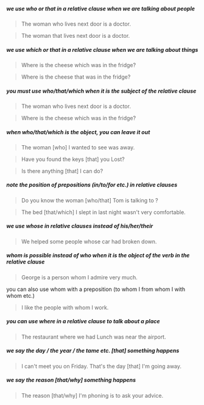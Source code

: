 ##### we use who or that in a relative clause when we are talking about people
> The woman who lives next door is a doctor. 

> The woman that lives next door is a doctor.

##### we use which or that in a relative clause when we are talking about things
> Where is the cheese which was in the fridge?

> Where is the cheese that was in the fridge?

##### you must use who/that/which when it is the subject of the relative clause
> The woman who lives next door is a doctor.

> Where is the cheese which was in the fridge?

##### when who/that/which is the object, you can leave it out
> The woman [who] I wanted to see was away.

> Have you found the keys [that] you Lost?

> Is there anything [that] I can do?

##### note the position of prepositions (in/to/for etc.) in relative clauses
> Do you know the woman [who/that] Tom is talking to ? 

> The bed [that/which] I slept in last night wasn't very comfortable. 

##### we use whose in relative clauses instead of his/her/their
> We helped some people whose car had broken down. 

##### whom is possible instead of who when it is the object of the verb in the relative clause
> George is a person whom I admire very much.

you can also use whom with a preposition (to whom I from whom I with whom etc.)
> I like the people with whom I work.

##### you can use where in a relative clause to talk about a place
> The restaurant where we had Lunch was near the airport.

##### we say the day / the year / the tame etc. [that] something happens
> I can't meet you on Friday. That's the day [that] I'm going away. 

##### we say the reason [that/why] something happens
> The reason [that/why] I'm phoning is to ask your advice. 

